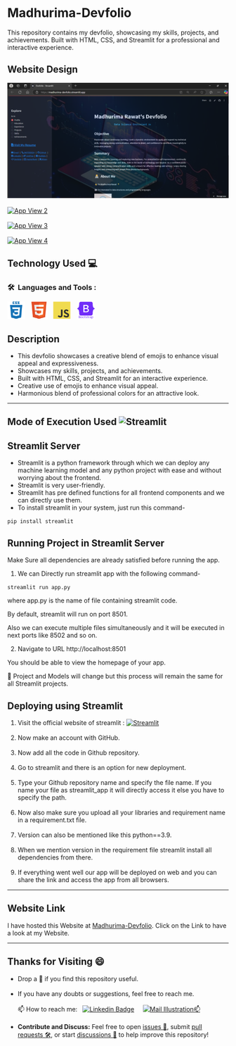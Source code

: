 # Madhurima-Devfolio
This repository contains my devfolio, showcasing my skills, projects, and achievements. Built with HTML, CSS, and Streamlit for a professional and interactive experience.

<h2>Website Design</h2>

<a href="https://madhurima-devfolio.streamlit.app/">
  <img src="https://github.com/madhurimarawat/Madhurima-Devfolio/blob/main/App_Snapshots/App_View_1.png" 
       alt="App View 1" 
       title="App View 1">
</a><br><br>
<a href="https://madhurima-devfolio.streamlit.app/">
  <img src="https://github.com/user-attachments/assets/2b59a60b-24cc-42d2-b6d4-2814ece6e6b5" 
       alt="App View 2" 
       title="App View 2">
</a><br><br>
<a href="https://madhurima-devfolio.streamlit.app/">
  <img src="https://github.com/user-attachments/assets/50e51a58-1c21-4ee6-a7d7-3cca8bfc3969" 
       alt="App View 3" 
       title="App View 3">
</a><br><br>
<a href="https://madhurima-devfolio.streamlit.app/">
  <img src="https://github.com/user-attachments/assets/e52d5616-e2c9-4999-a4d2-8c28bb3817ec" 
       alt="App View 4" 
       title="App View 4">
</a>

## Technology Used 💻

### 🛠 &nbsp;Languages and Tools :
<p>
<img src="https://github.com/devicons/devicon/blob/master/icons/css3/css3-plain-wordmark.svg"  title="CSS" alt="CSS" width="40" height="40"/>&nbsp;&nbsp;
<img src="https://github.com/devicons/devicon/blob/master/icons/html5/html5-original.svg" title="HTML" alt="HTML" width="40" height="40"/>&nbsp;&nbsp;
<img src="https://github.com/devicons/devicon/blob/master/icons/javascript/javascript-original.svg" title="JavaScript" alt="JavaScript" width="40" height="40"/>&nbsp;&nbsp;&nbsp;
  <img src="https://github.com/devicons/devicon/blob/master/icons/bootstrap/bootstrap-plain-wordmark.svg"  title="Bootstrap" alt="Bootstrap" width="40" height="40"/>&nbsp;
</p>

## Description

- This devfolio showcases a creative blend of emojis to enhance visual appeal and expressiveness.
- Showcases my skills, projects, and achievements.
- Built with HTML, CSS, and Streamlit for an interactive experience.
- Creative use of emojis to enhance visual appeal.
- Harmonious blend of professional colors for an attractive look.

---

## Mode of Execution Used <img src="https://seeklogo.com/images/S/streamlit-logo-1A3B208AE4-seeklogo.com.png" title="Streamlit" alt="Streamlit" width="40" height="40">

## Streamlit Server

- Streamlit is a python framework through which we can deploy any machine learning model and any python project with ease and without worrying about the frontend.<br>
- Streamlit is very user-friendly.<br>
- Streamlit has pre defined functions for all frontend components and we can directly use them.<br>
- To install streamlit in your system, just run this command-

```
pip install streamlit
```

## Running Project in Streamlit Server
<p>Make Sure all dependencies are already satisfied before running the app.</p>

1. We can Directly run streamlit app  with the following command-<br>
```
streamlit run app.py
```
where app.py is the name of file containing streamlit code.<br>

By default, streamlit will run on port 8501.<br>

Also we can execute multiple files simultaneously and it will be executed in next ports like 8502 and so on.<br>

2. Navigate to URL http://localhost:8501

You should be able to view the homepage of your app.

🌟 Project and Models will change but this process will remain the same for all Streamlit projects.<br>

## Deploying using Streamlit

1. Visit the official website of streamlit : <a href="https://streamlit.io/"><img src="https://seeklogo.com/images/S/streamlit-logo-1A3B208AE4-seeklogo.com.png" title="Streamlit" alt="Streamlit" width="40" height="40"></a> <br><br>
2. Now make an account with GitHub.<br><br>
3. Now add all the code in Github repository.<br><br>
4. Go to streamlit and there is an option for new deployment.<br><br>
5. Type your Github repository name and specify the file name. If you name your file as streamlit_app it will directly access it else you have to specify the path.<br><br>
6. Now also make sure you upload all your libraries and requirement name in a requirement.txt file.<br><br>
7. Version can also be mentioned like this python==3.9.<br><br>
8. When we mention version in the requirement file streamlit install all dependencies from there.<br><br>
9. If everything went well our app will be deployed on web and you can share the link and access the app from all browsers.


---

## Website Link

<p>I have hosted this Website at <a href="https://madhurima-devfolio.streamlit.app/">Madhurima-Devfolio</a>. Click on the Link to have a look at my Website.</p>

---

## Thanks for Visiting 😄

- Drop a 🌟 if you find this repository useful.<br><br>
- If you have any doubts or suggestions, feel free to reach me.<br><br>
📫 How to reach me:  &nbsp; [![Linkedin Badge](https://img.shields.io/badge/-madhurima-blue?style=flat&logo=Linkedin&logoColor=white)](https://www.linkedin.com/in/madhurima-rawat/) &nbsp; &nbsp;
<a href ="mailto:rawatmadhurima@gmail.com"><img src="https://github.com/madhurimarawat/Machine-Learning-Using-Python/assets/105432776/b6a0873a-e961-42c0-8fbf-ab65828c961a" height=35 width=30 title="Mail Illustration" alt="Mail Illustration📫" > </a><br><br>
- **Contribute and Discuss:** Feel free to open <a href= "https://github.com/madhurimarawat/Madhurima-Devfolio/issues">issues 🐛</a>, submit <a href = "https://github.com/madhurimarawat/Madhurima-Devfolio/pulls">pull requests 🛠️</a>, or start <a href = "https://github.com/madhurimarawat/Madhurima-Devfolio/discussions">discussions 💬</a> to help improve this repository!
